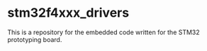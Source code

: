 # stm32f4xxx_drivers
This is a repository for the embedded code written for the STM32 prototyping board.
